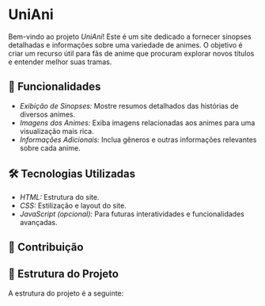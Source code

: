 # UniAni

Bem-vindo ao projeto *UniAni*! Este é um site dedicado a fornecer sinopses detalhadas e informações sobre uma variedade de animes. 
O objetivo é criar um recurso útil para fãs de anime que procuram explorar novos títulos e entender melhor suas tramas.

## 🚀 Funcionalidades

- *Exibição de Sinopses:* Mostre resumos detalhados das histórias de diversos animes.
- *Imagens dos Animes:* Exiba imagens relacionadas aos animes para uma visualização mais rica.
- *Informações Adicionais:* Inclua gêneros e outras informações relevantes sobre cada anime.

## 🛠 Tecnologias Utilizadas

- *HTML:* Estrutura do site.
- *CSS:* Estilização e layout do site.
- *JavaScript (opcional):* Para futuras interatividades e funcionalidades avançadas.

## 🤝 Contribuição


## 📁 Estrutura do Projeto

A estrutura do projeto é a seguinte:
